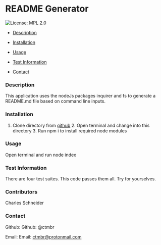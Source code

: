 # README Generator
  [![License: MPL 2.0](https://img.shields.io/badge/License-MPL_2.0-brightgreen.svg)](https://opensource.org/licenses/MPL-2.0)

* [Description](#description)

* [Installation](#installation)

* [Usage](#usage)

* [Test Information](#testinformation)

* [Contact](#contact)

### Description
This application uses the nodeJs packages inquirer and fs to generate a README.md file based on command line inputs.
### Installation
1. Clone directory from [github](https://github.com/ctmbr/teamProfileGenerator) 2. Open terminal and change into this directory 3. Run npm i to install required node modules
### Usage
Open terminal and run node index
### Test Information
There are four test suites. This code passes them all. Try for yourselves.
### Contributors
Charles Schneider

### Contact

Github: Github: @ctmbr

Email: Email: ctmbr@protonmail.com

